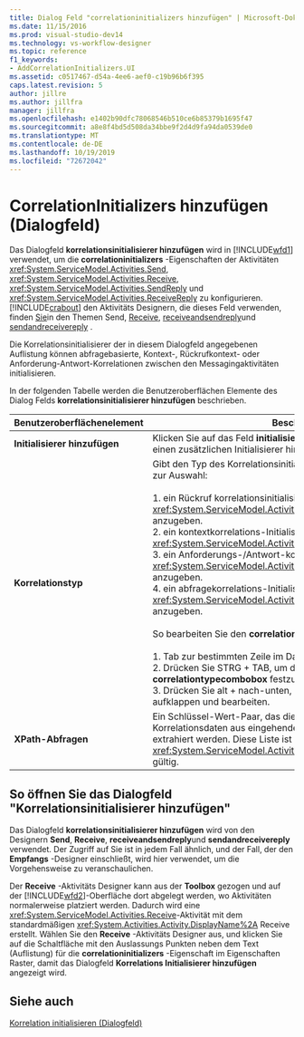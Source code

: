 ```yaml
---
title: Dialog Feld "correlationinitializers hinzufügen" | Microsoft-Dokumentation
ms.date: 11/15/2016
ms.prod: visual-studio-dev14
ms.technology: vs-workflow-designer
ms.topic: reference
f1_keywords:
- AddCorrelationInitializers.UI
ms.assetid: c0517467-d54a-4ee6-aef0-c19b96b6f395
caps.latest.revision: 5
author: jillre
ms.author: jillfra
manager: jillfra
ms.openlocfilehash: e1402b90dfc78068546b510ce6b85379b1695f47
ms.sourcegitcommit: a8e8f4bd5d508da34bbe9f2d4d9fa94da0539de0
ms.translationtype: MT
ms.contentlocale: de-DE
ms.lasthandoff: 10/19/2019
ms.locfileid: "72672042"
---
```

# <a name="add-correlationinitializers-dialog-box"></a>CorrelationInitializers hinzufügen (Dialogfeld)
Das Dialogfeld **korrelationsinitialisierer hinzufügen** wird in [!INCLUDE[wfd1](../includes/wfd1-md.md)] verwendet, um die **correlationinitializers** -Eigenschaften der Aktivitäten <xref:System.ServiceModel.Activities.Send>, <xref:System.ServiceModel.Activities.Receive>, <xref:System.ServiceModel.Activities.SendReply> und <xref:System.ServiceModel.Activities.ReceiveReply> zu konfigurieren. [!INCLUDE[crabout](../includes/crabout-md.md)] den Aktivitäts Designern, die dieses Feld verwenden, finden [Sie](../workflow-designer/send-activity-designer.md)in den Themen Send, [Receive](../workflow-designer/receive-activity-designer.md), [receiveandsendreply](../workflow-designer/receiveandsendreply-template-designer.md)und [sendandreceivereply](../workflow-designer/sendandreceivereply-template-designer.md) .

 Die Korrelationsinitialisierer der in diesem Dialogfeld angegebenen Auflistung können abfragebasierte, Kontext-, Rückrufkontext- oder Anforderung-Antwort-Korrelationen zwischen den Messagingaktivitäten initialisieren.

 In der folgenden Tabelle werden die Benutzeroberflächen Elemente des Dialog Felds **korrelationsinitialisierer hinzufügen** beschrieben.

|Benutzeroberflächenelement|Beschreibung|
|----------------|-----------------|
|**Initialisierer hinzufügen**|Klicken Sie auf das Feld **initialisieren hinzufügen** , um der Sammlung einen zusätzlichen Initialisierer hinzuzufügen.|
|**Korrelationstyp**|Gibt den Typ des Korrelationsinitialisierers an. Es stehen vier Typen zur Auswahl:<br /><br /> 1. ein Rückruf korrelationsinitialisierer, um eine <xref:System.ServiceModel.Activities.CallbackCorrelationInitializer> anzugeben.<br />2. ein kontextkorrelations-Initialisierer, um eine <xref:System.ServiceModel.Activities.CorrelationInitializer> anzugeben.<br />3. ein Anforderungs-/Antwort-korrelationsinitialisierer, um eine <xref:System.ServiceModel.Activities.RequestReplyCorrelationInitializer> anzugeben.<br />4. ein abfragekorrelations-Initialisierer, um eine <xref:System.ServiceModel.Activities.QueryCorrelationInitializer> anzugeben.<br /><br /> So bearbeiten Sie den **correlationtype**<br /><br /> 1. Tab zur bestimmten Zeile im DataGrid- **Initialisierer hinzufügen** .<br />2. Drücken Sie STRG + TAB, um den Fokus auf **correlationtypecombobox** festzulegen.<br />3. Drücken Sie alt + nach-unten, um das Kombinations **Feld** aufklappen und bearbeiten.|
|**XPath-Abfragen**|Ein Schlüssel-Wert-Paar, das die Abfragen enthält, mit denen Korrelationsdaten aus eingehenden und ausgehenden Nachrichten extrahiert werden. Diese Liste ist nur bei Verwendung der <xref:System.ServiceModel.Activities.QueryCorrelationInitializer>-Typen gültig.|

## <a name="to-launch-the-add-correlation-initializers-dialog-box"></a>So öffnen Sie das Dialogfeld "Korrelationsinitialisierer hinzufügen"
 Das Dialogfeld **korrelationsinitialisierer hinzufügen** wird von den Designern **Send**, **Receive**, **receiveandsendreply**und **sendandreceivereply** verwendet. Der Zugriff auf Sie ist in jedem Fall ähnlich, und der Fall, der den **Empfangs** -Designer einschließt, wird hier verwendet, um die Vorgehensweise zu veranschaulichen.

 Der **Receive** -Aktivitäts Designer kann aus der **Toolbox** gezogen und auf der [!INCLUDE[wfd2](../includes/wfd2-md.md)]-Oberfläche dort abgelegt werden, wo Aktivitäten normalerweise platziert werden. Dadurch wird eine <xref:System.ServiceModel.Activities.Receive>-Aktivität mit dem standardmäßigen <xref:System.Activities.Activity.DisplayName%2A> Receive erstellt. Wählen Sie den **Receive** -Aktivitäts Designer aus, und klicken Sie auf die Schaltfläche mit den Auslassungs Punkten neben dem Text (Auflistung) für die **correlationinitializers** -Eigenschaft im Eigenschaften Raster, damit das Dialogfeld **Korrelations Initialisierer hinzufügen** angezeigt wird.

## <a name="see-also"></a>Siehe auch
 [Korrelation initialisieren (Dialogfeld)](../workflow-designer/initialize-correlation-dialog-box.md)
